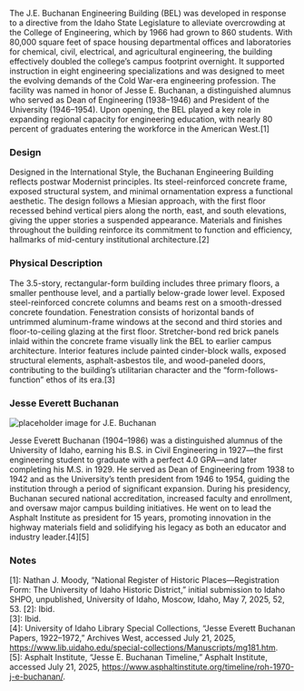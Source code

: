 The J.E. Buchanan Engineering Building (BEL) was developed in response to a directive from the Idaho State Legislature to alleviate overcrowding at the College of Engineering, which by 1966 had grown to 860 students. With 80,000 square feet of space housing departmental offices and laboratories for chemical, civil, electrical, and agricultural engineering, the building effectively doubled the college’s campus footprint overnight. It supported instruction in eight engineering specializations and was designed to meet the evolving demands of the Cold War-era engineering profession. The facility was named in honor of Jesse E. Buchanan, a distinguished alumnus who served as Dean of Engineering (1938–1946) and President of the University (1946–1954). Upon opening, the BEL played a key role in expanding regional capacity for engineering education, with nearly 80 percent of graduates entering the workforce in the American West.[1]
### Design

Designed in the International Style, the Buchanan Engineering Building reflects postwar Modernist principles. Its steel-reinforced concrete frame, exposed structural system, and minimal ornamentation express a functional aesthetic. The design follows a Miesian approach, with the first floor recessed behind vertical piers along the north, east, and south elevations, giving the upper stories a suspended appearance. Materials and finishes throughout the building reinforce its commitment to function and efficiency, hallmarks of mid-century institutional architecture.[2]
### Physical Description

The 3.5-story, rectangular-form building includes three primary floors, a smaller penthouse level, and a partially below-grade lower level. Exposed steel-reinforced concrete columns and beams rest on a smooth-dressed concrete foundation. Fenestration consists of horizontal bands of untrimmed aluminum-frame windows at the second and third stories and floor-to-ceiling glazing at the first floor. Stretcher-bond red brick panels inlaid within the concrete frame visually link the BEL to earlier campus architecture. Interior features include painted cinder-block walls, exposed structural elements, asphalt-asbestos tile, and wood-paneled doors, contributing to the building’s utilitarian character and the “form-follows-function” ethos of its era.[3]  
### Jesse Everett Buchanan   
![placeholder image for J.E. Buchanan](https://objects.lib.uidaho.edu/gemphotos/small/pg101-197_07_sm.jpg)  


Jesse Everett Buchanan (1904–1986) was a distinguished alumnus of the University of Idaho, earning his B.S. in Civil Engineering in 1927—the first engineering student to graduate with a perfect 4.0 GPA—and later completing his M.S. in 1929. He served as Dean of Engineering from 1938 to 1942 and as the University’s tenth president from 1946 to 1954, guiding the institution through a period of significant expansion. During his presidency, Buchanan secured national accreditation, increased faculty and enrollment, and oversaw major campus building initiatives. He went on to lead the Asphalt Institute as president for 15 years, promoting innovation in the highway materials field and solidifying his legacy as both an educator and industry leader.[4][5]  

### Notes
[1]: Nathan J. Moody, “National Register of Historic Places—Registration Form: The University of Idaho Historic District,” initial submission to Idaho SHPO, unpublished, University of Idaho, Moscow, Idaho, May 7, 2025, 52, 53. 
[2]: Ibid.  
[3]: Ibid.  
[4]: University of Idaho Library Special Collections, “Jesse Everett Buchanan Papers, 1922–1972,” Archives West, accessed July 21, 2025, https://www.lib.uidaho.edu/special-collections/Manuscripts/mg181.htm.  
[5]: Asphalt Institute, “Jesse E. Buchanan Timeline,” Asphalt Institute, accessed July 21, 2025, https://www.asphaltinstitute.org/timeline/roh-1970-j-e-buchanan/.